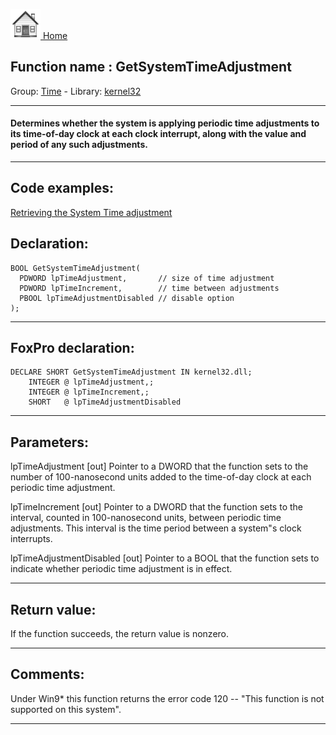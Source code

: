 [<img src="../../images/home.png"> Home ](https://github.com/VFPX/Win32API)  

## Function name : GetSystemTimeAdjustment
Group: [Time](../../functions_group.md#Time)  -  Library: [kernel32](../../libraries.md#kernel32)  
***  


#### Determines whether the system is applying periodic time adjustments to its time-of-day clock at each clock interrupt, along with the value and period of any such adjustments.
***  


## Code examples:
[Retrieving the System Time adjustment](../../samples/sample_072.md)  

## Declaration:
```foxpro  
BOOL GetSystemTimeAdjustment(
  PDWORD lpTimeAdjustment,       // size of time adjustment
  PDWORD lpTimeIncrement,        // time between adjustments
  PBOOL lpTimeAdjustmentDisabled // disable option
);  
```  
***  


## FoxPro declaration:
```foxpro  
DECLARE SHORT GetSystemTimeAdjustment IN kernel32.dll;
	INTEGER @ lpTimeAdjustment,;
	INTEGER @ lpTimeIncrement,;
	SHORT   @ lpTimeAdjustmentDisabled  
```  
***  


## Parameters:
lpTimeAdjustment 
[out] Pointer to a DWORD that the function sets to the number of 100-nanosecond units added to the time-of-day clock at each periodic time adjustment. 

lpTimeIncrement 
[out] Pointer to a DWORD that the function sets to the interval, counted in 100-nanosecond units, between periodic time adjustments. This interval is the time period between a system"s clock interrupts. 

lpTimeAdjustmentDisabled 
[out] Pointer to a BOOL that the function sets to indicate whether periodic time adjustment is in effect.  
***  


## Return value:
If the function succeeds, the return value is nonzero.  
***  


## Comments:
Under Win9* this function returns the error code 120 -- "This function is not supported on this system".  
  
***  


